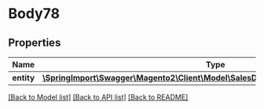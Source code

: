 # Body78

## Properties
Name | Type | Description | Notes
------------ | ------------- | ------------- | -------------
**entity** | [**\SpringImport\Swagger\Magento2\Client\Model\SalesDataCreditmemoCommentInterface**](SalesDataCreditmemoCommentInterface.md) |  | 

[[Back to Model list]](../README.md#documentation-for-models) [[Back to API list]](../README.md#documentation-for-api-endpoints) [[Back to README]](../README.md)


